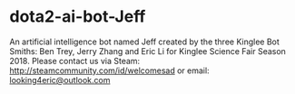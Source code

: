 # dota2-ai-bot-Jeff
An artificial intelligence bot named Jeff created by the three Kinglee Bot Smiths: Ben Trey, Jerry Zhang and Eric Li for Kinglee Science Fair Season 2018.
 Please contact us via Steam: http://steamcommunity.com/id/welcomesad or email: looking4eric@outlook.com 
